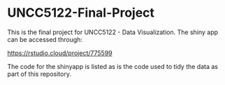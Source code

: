 # UNCC5122-Final-Project

This is the final project for UNCC5122 - Data Visualization.  The shiny app can be accessed through:

https://rstudio.cloud/project/775599

The code for the shinyapp is listed as is the code used to tidy the data as part of this repository.
